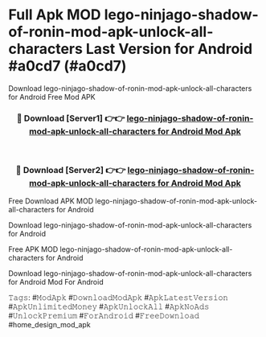 # Full Apk MOD lego-ninjago-shadow-of-ronin-mod-apk-unlock-all-characters Last Version for Android #a0cd7 (#a0cd7)
Download lego-ninjago-shadow-of-ronin-mod-apk-unlock-all-characters for Android Free Mod APK

<div align="center">
<h3>🔴 Download [Server1] 👉👉 <a href="https://apps.libra.edu.pl?title=lego-ninjago-shadow-of-ronin-mod-apk-unlock-all-characters&ref=18F">lego-ninjago-shadow-of-ronin-mod-apk-unlock-all-characters for Android Mod Apk</a></h3><br>

<h3>🔴 Download [Server2] 👉👉 <a href="https://apps.libra.edu.pl?title=lego-ninjago-shadow-of-ronin-mod-apk-unlock-all-characters&ref=18F">lego-ninjago-shadow-of-ronin-mod-apk-unlock-all-characters for Android Mod Apk</a></h3>
</div>


Free Download APK MOD lego-ninjago-shadow-of-ronin-mod-apk-unlock-all-characters for Android

Download lego-ninjago-shadow-of-ronin-mod-apk-unlock-all-characters for Android 

Free APK MOD lego-ninjago-shadow-of-ronin-mod-apk-unlock-all-characters for Android 

Download lego-ninjago-shadow-of-ronin-mod-apk-unlock-all-characters for Android Mod For Android

𝚃𝚊𝚐𝚜: #𝙼𝚘𝚍𝙰𝚙𝚔 #𝙳𝚘𝚠𝚗𝚕𝚘𝚊𝚍𝙼𝚘𝚍𝙰𝚙𝚔 #𝙰𝚙𝚔𝙻𝚊𝚝𝚎𝚜𝚝𝚅𝚎𝚛𝚜𝚒𝚘𝚗 #𝙰𝚙𝚔𝚄𝚗𝚕𝚒𝚖𝚒𝚝𝚎𝚍𝙼𝚘𝚗𝚎𝚢 #𝙰𝚙𝚔𝚄𝚗𝚕𝚘𝚌𝚔𝙰𝚕𝚕 #𝙰𝚙𝚔𝙽𝚘𝙰𝚍𝚜 #𝚄𝚗𝚕𝚘𝚌𝚔𝙿𝚛𝚎𝚖𝚒𝚞𝚖 #𝙵𝚘𝚛𝙰𝚗𝚍𝚛𝚘𝚒𝚍 #𝙵𝚛𝚎𝚎𝙳𝚘𝚠𝚗𝚕𝚘𝚊𝚍 #home_design_mod_apk
